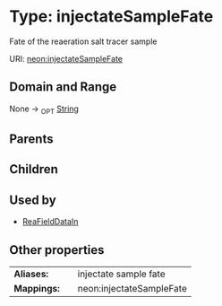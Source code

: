 
# Type: injectateSampleFate


Fate of the reaeration salt tracer sample

URI: [neon:injectateSampleFate](https://data.neonscience.org/injectateSampleFate)


## Domain and Range

None ->  <sub>OPT</sub> [String](types/String.md)

## Parents


## Children


## Used by

 * [ReaFieldDataIn](ReaFieldDataIn.md)

## Other properties

|  |  |  |
| --- | --- | --- |
| **Aliases:** | | injectate sample fate |
| **Mappings:** | | neon:injectateSampleFate |

